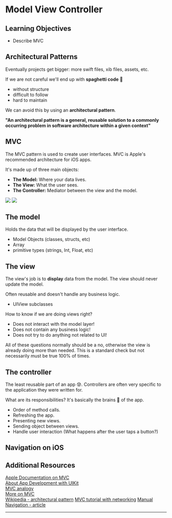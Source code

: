 <!-- Run this slideshow via the following command: -->
<!-- reveal-md README.md -w -->

<!-- .slide: class="header" -->
# Model View Controller

<!-- ## [Slides](https://make-school-courses.github.io/MOB-1.2-Introduction-to-iOS-Development/Slides/05-Intro-to-MVC/README.html ':ignore') -->


<!-- > -->

## Learning Objectives

- Describe MVC

<!-- > -->

## Architectural Patterns

Eventually projects get bigger: more swift files, xib files, assets, etc.

If we are not careful we'll end up with **spaghetti code** 🍝
- without structure
- difficult to follow
- hard to maintain

We can avoid this by using an **architectural pattern**.

<!-- > -->

**"An architectural pattern is a general, reusable solution to a commonly occurring problem in software architecture within a given context"**

<!-- > -->

## MVC

The MVC pattern is used to create user interfaces. MVC is Apple's 
recommended architecture for iOS apps.

It's made up of three main objects:
- **The Model:** Where your data lives.
- **The View:** What the user sees.
- **The Controller:** Mediator between the view and the model.

<!-- > -->

<img src="https://developer.apple.com/library/archive/documentation/General/Conceptual/DevPedia-CocoaCore/Art/model_view_controller_2x.png">

<!-- > -->

<img src="https://docs-assets.developer.apple.com/published/4e7c26b6ad/ff7aa08f-4857-44ce-88d5-7dacbef84509.png">

<!-- > -->

## The model

Holds the data that will be displayed by the user interface. 

- Model Objects (classes, structs, etc)
- Array
- primitive types (strings, Int, Float, etc)

<!-- > -->

## The view

The view's job is to **display** data from the model. The view should never
update the model. 

Often reusable and doesn't handle any business logic.

- UIView subclasses

How to know if we are doing views right?

- Does not interact with the model layer!
- Does not contain any business logic!
- Does not try to do anything not related to UI!

<aside class="notes">
All of these questions normally should be a no, otherwise the view is already doing more than needed. This is a standard check but not necessarily must be true 100% of times.
</aside>

<!-- > -->

## The controller

The least reusable part of an app 😰. Controllers are often very 
specific to the application they were written for. 

What are its responsibilities? It's basically the brains 🧠 of the app.

- Order of method calls.
- Refreshing the app.
- Presenting new views.
- Sending object between views.
- Handle user interaction (What happens after the user taps a button?)

<!-- > -->

## Navigation on iOS



<!-- > -->

## Additional Resources

[Apple Documentation on MVC](https://developer.apple.com/library/content/documentation/General/Conceptual/DevPedia-CocoaCore/MVC.html)<br>
[About App Development with UIKit](https://developer.apple.com/documentation/uikit/about_app_development_with_uikit)<br>
[MVC analogy](https://medium.freecodecamp.org/model-view-controller-mvc-explained-through-ordering-drinks-at-the-bar-efcba6255053)<br>
[More on MVC](https://codeburst.io/mvc-design-pattern-analogy-to-an-old-school-landline-3dcd2e994063)<br>
[Wikipedia - architectural pattern](https://en.wikipedia.org/wiki/Architectural_pattern)
[MVC tutorial with networking](https://www.raywenderlich.com/1000705-model-view-controller-mvc-in-ios-a-modern-approach)
[Manual Navigation - article](https://medium.com/whoknows-swift/swift-the-hierarchy-of-uinavigationcontroller-programmatically-91631990f495)


----------------------------

<!-- > -->

<!-- ## Agenda

- MVC
- Organizing our project
- Working without a storyboard
- Navigation programmatically
- Extending our project -->

<!-- > -->

<!-- ## Learning Objectives

By the end of this lesson, students should be able to:

- Describe and use **MVC** in an Xcode project
- Implement **navigation programmatically**
- **Send information** between view controllers programmatically -->

<!-- > -->

<!-- ## Architectural Patterns

Eventually projects get bigger: more swift files, xib files, assets, etc.

If we are not careful we'll end up with **spaghetti code** 🍝
- without structure
- difficult to follow
- hard to maintain

We can avoid this by using an **architectural pattern**. -->

<!-- v -->

<!-- **"An architectural pattern is a general, reusable solution to a commonly occurring problem in software architecture within a given context"** -->

<!-- v -->

<!-- ## MVC

MVC is Apple's recommended architecture for iOS apps.

It's made up of three main objects:
- **The Model:** Where your data lives.
- **The View:** What the user sees.
- **The Controller:** Mediator between the view and the model. -->

<!-- v -->

<!-- <img src="https://developer.apple.com/library/archive/documentation/General/Conceptual/DevPedia-CocoaCore/Art/model_view_controller_2x.png"> -->

<!-- v -->

<!-- <img src="https://docs-assets.developer.apple.com/published/4e7c26b6ad/ff7aa08f-4857-44ce-88d5-7dacbef84509.png"> -->

<!-- > -->

<!-- ## The model

- Model Objects (classes, structs, etc) -->

<!-- > -->

<!-- ## The view

Often reusable and doesn't handle any business logic.

- UIView subclasses

How to know if we are doing views right?

Does it interact with the model layer?<br>
Does it contain any business logic?<br>
Does it try to do anything not related to UI?<br>

<aside class="notes">
All of these questions normally should be a no, otherwise the view is already doing more than needed. This is a standard check but not necessarily must be true 100% of times.
</aside> -->

<!-- > -->

<!-- ## The controller

The least reusable part of an app 😰

What are its responsibilities? It's basically the 🧠 of the app.

- Order of method calls.
- Refreshing the app.
- Presenting new views.
- Sending object between views.
- Handle user interaction (What happens after the user taps a button?) -->

<!-- > -->

<!-- ## In Class Activity (10 min)

From what you just learned, draw your own version of the MVC diagram and review the responsibilities for each component.

**Can you explain it using a real world scenario with an analogy?**

[Jamboard Link](https://jamboard.google.com/d/1jXM7Lj9jtIjddtC-dM9ii3hLQLusiVo4f970mrfwUyE/edit?usp=sharing) -->

<!-- > -->

<!-- ## File Structure

You can take your Subscription Box project and arrange your files with MVC in mind.

1. Right click on the project navigator → New Group
2. Move files accordingly -->

<!-- v -->

<!-- ![files](assets/fileStructure.png) -->

<!-- > -->

<!-- ## Navigation

So far we've been building apps with one screen. Most of the time you will need to interact with two screens or more, and we should handle these transitions.

- Navigation can be done using Segues or programmatically. We'll cover the second option.

Follow along with the [Starter Code](https://github.com/amelinagzz/mvc-starter/tree/master) -->

<!-- > -->

<!-- ## Navigation Programmatically

Steps to setup a project with without a Storyboard.

1. Delete the storyboard file.
2. Remove the storyboard name on Project Navigator > Select Project > General > Deployment Info > Main Interface
3. Remove the Storyboard name from the .plist
3. Change the SceneDelegate to tell our app what to use as the initial ViewController. -->

<!-- > -->

<!-- ```swift
func scene(_ scene: UIScene, willConnectTo session: UISceneSession, options connectionOptions: UIScene.ConnectionOptions) {
        guard let windowScene = (scene as? UIWindowScene) else { return }
        window = UIWindow(frame: UIScreen.main.bounds)
        let viewController = //An instance of your view controller goes here
        window?.rootViewController = viewController
        window?.makeKeyAndVisible()
        window?.windowScene = windowScene
    }
```
<aside class="notes">
Programmatically we defined an instance of the view controller and set it as the root view controller of the main window.
</aside> -->

<!-- > -->

<!-- Changing the `rootViewController` from another View Controller:

```swift
self.view.window!.rootViewController = //Instance of the VC you want to set as root
``` -->

<!-- > -->

<!-- ## Creating a Navigation Controller

When using the storyboard, we would embed view controllers in navigation controllers in the interface builder.

We can also do it programmatically:

```swift
let navigationController = UINavigationController(rootViewController: //some VC)
self.view.window!.rootViewController = navigationController -->

<!-- //or

present(navigationController, animated: true, completion: nil) present it on top of an existing VC

```

Having a navigation controller gives us a navigation bar and the stack to show and dismiss view controllers. -->

<!-- > -->

<!-- ### Presenting a VC with the sliding left animation

```swift
let nextVC = ViewController()
self.navigationController?.pushViewController(nextVC, animated: true)
``` -->

<!-- > -->

<!-- ### Presenting a VC with the sliding up animation

```swift
let nextVC = ViewController()
self.navigationController?.present(nextVC, animated: true, completion: nil)
``` -->

<!-- > -->


<!-- ### Dismissing a View Controller to go back to a previous screen

If you used the **present** method:

```swift
self.dismiss(animated: true, completion: nil)
```

If you used the **push** method:

```swift
self.navigationController?.popViewController(animated: true)
``` -->

<!-- > -->

<!-- Return to root:

```swift
self.navigationController?.popToRootViewController(animated: true)
``` -->

<!-- > -->

<!-- ## Passing Information

We assign the value of properties right after creating the instance of the second view controller.

```swift
let nextVC = ViewController()
nextVC.color = UIColor.red //The instance of ViewController has a property called `color` and we are sending over the value `UIColor.red` to use it later in the next VC.
``` -->

<!-- > -->

<!-- ## Lab Time

[Activity Link](https://github.com/Make-School-Courses/MOB-1.2-Introduction-to-iOS-Development/blob/master/Lessons/05-Intro-to-MVC/assignments/navigation.md) -->

<!-- > -->

<!-- ### Changing rootViewController with an animation (cool thing to know)

Scenarios: <br>
The end of an onboarding flow.<br>
User logged out.


```swift
extension UINavigationController {
    /**
     It removes all view controllers from navigation controller then set the new root view controller and it pops.

     - parameter vc: root view controller to set a new
     */
    func initRootViewController(vc: UIViewController, transitionType type: String = "kCATransitionFade", duration: CFTimeInterval = 0.3) {
        self.addTransition(transitionType: type, duration: duration)
        self.viewControllers.removeAll()
        self.pushViewController(vc, animated: false)
        self.popToRootViewController(animated: false)
    }

    /**
     It adds the animation of navigation flow.

     - parameter type: kCATransitionType, it means style of animation
     - parameter duration: CFTimeInterval, duration of animation
     */
    private func addTransition(transitionType type: String = "kCATransitionFade", duration: CFTimeInterval = 0.3) {
        let transition = CATransition()
        transition.duration = duration
        transition.timingFunction = CAMediaTimingFunction(name: CAMediaTimingFunctionName.easeInEaseOut)
        transition.type = CATransitionType(rawValue: type)
        self.view.layer.add(transition, forKey: nil)
    }
}
``` -->

